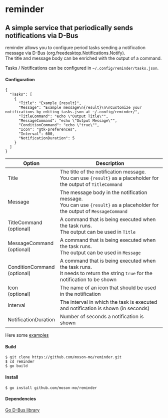 # reminder
## A simple service that periodically sends notifications via D-Bus

reminder allows you to configure period tasks sending a notification message via D-Bus (org.freedesktop.Notifications.Notify).  
The title and message body can be enriched with the output of a command.

Tasks / Notifications can be configured in `~/.config/reminder/tasks.json`.

#### Configuration

```
{
  "Tasks": [
    {
      "Title": "Example {result}",
      "Message": "Example message\n{result}\n\nCustomize your notifications by editing tasks.json at ~/.config/reminder/",
      "TitleCommand": "echo \"Output Title\"",
      "MessageCommand": "echo \"Output Message\"",
      "ConditionCommand": "echo \"true\"",
      "Icon": "gtk-preferences",
      "Interval": 600,
      "NotificationDuration": 5
    }
  ]
}
```

Option | Description
--- | ---
Title| The title of the notification message. <br>You can use `{result}` as a placeholder for the output of `TitleCommand`|
Message| The message body in the notification message. <br>You can use `{result}` as a placeholder for the output of `MessageCommand`|
TitleCommand<br>(optional)| A command that is being executed when the task runs. <br>The output can be used in `Title`|
MessageCommand<br>(optional)| A command that is being executed when the task runs. <br>The output can be used in `Message`|
ConditionCommand<br>(optional)| A command that is being executed when the task runs. <br>It needs to return the string `true` for the notification to be shown|
Icon<br>(optional)| The name of an icon that should be used in the notification|
Interval| The interval in which the task is executed and notification is shown (in seconds)|
NotificationDuration| Number of seconds a notification is shown|

Here some [examples](examples)

#### Build

```
$ git clone https://github.com/moson-mo/reminder.git
$ cd reminder
$ go build
```

#### Install

```
$ go install github.com/moson-mo/reminder
```

#### Dependencies

[Go D-Bus library](https://github.com/godbus/dbus/)
